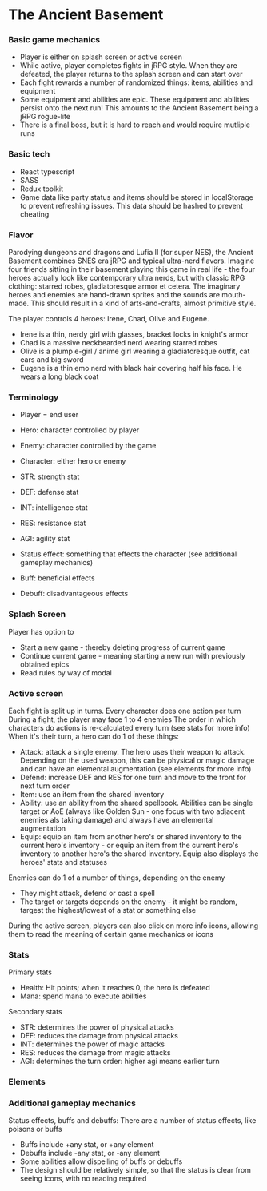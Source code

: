 # The Ancient Basement

### Basic game mechanics

- Player is either on splash screen or active screen
- While active, player completes fights in jRPG style. When they are defeated, the player returns to the splash screen and can start over
- Each fight rewards a number of randomized things: items, abilities and equipment
- Some equipment and abilities are epic. These equipment and abilities persist onto the next run! This amounts to the Ancient Basement being a jRPG rogue-lite
- There is a final boss, but it is hard to reach and would require mutliple runs

### Basic tech

- React typescript
- SASS
- Redux toolkit
- Game data like party status and items should be stored in localStorage to prevent refreshing issues. This data should be hashed to prevent cheating

### Flavor

Parodying dungeons and dragons and Lufia II (for super NES), the Ancient Basement combines SNES era jRPG and typical ultra-nerd flavors. Imagine four friends sitting in their basement playing this game in real life - the four heroes actually look like contemporary ultra nerds, but with classic RPG clothing: starred robes, gladiatoresque armor et cetera. The imaginary heroes and enemies are hand-drawn sprites and the sounds are mouth-made. This should result in a kind of arts-and-crafts, almost primitive style.

The player controls 4 heroes: Irene, Chad, Olive and Eugene.

- Irene is a thin, nerdy girl with glasses, bracket locks in knight's armor
- Chad is a massive neckbearded nerd wearing starred robes
- Olive is a plump e-girl / anime girl wearing a gladiatoresque outfit, cat ears and big sword
- Eugene is a thin emo nerd with black hair covering half his face. He wears a long black coat

### Terminology

- Player = end user
- Hero: character controlled by player
- Enemy: character controlled by the game
- Character: either hero or enemy

- STR: strength stat
- DEF: defense stat
- INT: intelligence stat
- RES: resistance stat
- AGI: agility stat

- Status effect: something that effects the character (see additional gameplay mechanics)
- Buff: beneficial effects
- Debuff: disadvantageous effects

### Splash Screen

Player has option to

- Start a new game - thereby deleting progress of current game
- Continue current game - meaning starting a new run with previously obtained epics
- Read rules by way of modal

### Active screen

Each fight is split up in turns. Every character does one action per turn
During a fight, the player may face 1 to 4 enemies
The order in which characters do actions is re-calculated every turn (see stats for more info)
When it's their turn, a hero can do 1 of these things:

- Attack: attack a single enemy. The hero uses their weapon to attack. Depending on the used weapon, this can be physical or magic damage and can have an elemental augmentation (see elements for more info)
- Defend: increase DEF and RES for one turn and move to the front for next turn order
- Item: use an item from the shared inventory
- Ability: use an ability from the shared spellbook. Abilities can be single target or AoE (always like Golden Sun - one focus with two adjacent enemies als taking damage) and always have an elemental augmentation
- Equip: equip an item from another hero's or shared inventory to the current hero's inventory - or equip an item from the current hero's inventory to another hero's the shared inventory. Equip also displays the heroes' stats and statuses

Enemies can do 1 of a number of things, depending on the enemy

- They might attack, defend or cast a spell
- The target or targets depends on the enemy - it might be random, targest the highest/lowest of a stat or something else

During the active screen, players can also click on more info icons, allowing them to read the meaning of certain game mechanics or icons

### Stats

Primary stats

- Health: Hit points; when it reaches 0, the hero is defeated
- Mana: spend mana to execute abilities

Secondary stats

- STR: determines the power of physical attacks
- DEF: reduces the damage from physical attacks
- INT: determines the power of magic attacks
- RES: reduces the damage from magic attacks
- AGI: determines the turn order: higher agi means earlier turn

### Elements

### Additional gameplay mechanics

Status effects, buffs and debuffs: There are a number of status effects, like poisons or buffs

- Buffs include +any stat, or +any element
- Debuffs include -any stat, or -any element
- Some abilities allow dispelling of buffs or debuffs
- The design should be relatively simple, so that the status is clear from seeing icons, with no reading required
